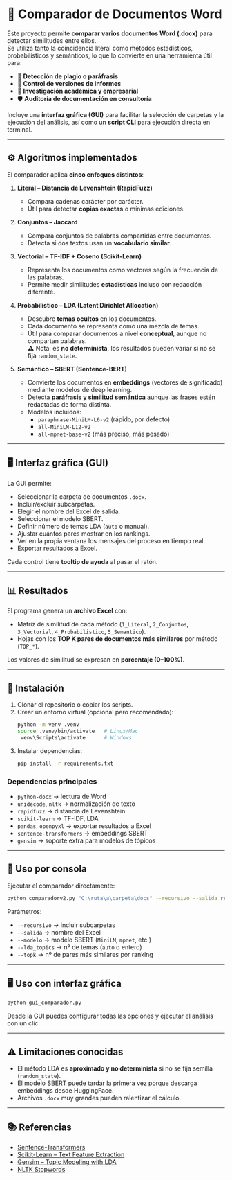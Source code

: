 # 📄 Comparador de Documentos Word

Este proyecto permite **comparar varios documentos Word (.docx)** para detectar similitudes entre ellos.  
Se utiliza tanto la coincidencia literal como métodos estadísticos, probabilísticos y semánticos, lo que lo convierte en una herramienta útil para:

- 🔎 **Detección de plagio o paráfrasis**  
- 📑 **Control de versiones de informes**  
- 🧪 **Investigación académica y empresarial**  
- 🛡 **Auditoría de documentación en consultoría**  

Incluye una **interfaz gráfica (GUI)** para facilitar la selección de carpetas y la ejecución del análisis, así como un **script CLI** para ejecución directa en terminal.

---

## ⚙️ Algoritmos implementados

El comparador aplica **cinco enfoques distintos**:

1. **Literal – Distancia de Levenshtein (RapidFuzz)**  
   - Compara cadenas carácter por carácter.  
   - Útil para detectar **copias exactas** o mínimas ediciones.

2. **Conjuntos – Jaccard**  
   - Compara conjuntos de palabras compartidas entre documentos.  
   - Detecta si dos textos usan un **vocabulario similar**.

3. **Vectorial – TF-IDF + Coseno (Scikit-Learn)**  
   - Representa los documentos como vectores según la frecuencia de las palabras.  
   - Permite medir similitudes **estadísticas** incluso con redacción diferente.  

4. **Probabilístico – LDA (Latent Dirichlet Allocation)**  
   - Descubre **temas ocultos** en los documentos.  
   - Cada documento se representa como una mezcla de temas.  
   - Útil para comparar documentos a nivel **conceptual**, aunque no compartan palabras.  
   ⚠ Nota: es **no determinista**, los resultados pueden variar si no se fija `random_state`.

5. **Semántico – SBERT (Sentence-BERT)**  
   - Convierte los documentos en **embeddings** (vectores de significado) mediante modelos de deep learning.  
   - Detecta **paráfrasis y similitud semántica** aunque las frases estén redactadas de forma distinta.  
   - Modelos incluidos:  
     - `paraphrase-MiniLM-L6-v2` (rápido, por defecto)  
     - `all-MiniLM-L12-v2`  
     - `all-mpnet-base-v2` (más preciso, más pesado)

---

## 🖥️ Interfaz gráfica (GUI)

La GUI permite:  
- Seleccionar la carpeta de documentos `.docx`.  
- Incluir/excluir subcarpetas.  
- Elegir el nombre del Excel de salida.  
- Seleccionar el modelo SBERT.  
- Definir número de temas LDA (`auto` o manual).  
- Ajustar cuántos pares mostrar en los rankings.  
- Ver en la propia ventana los mensajes del proceso en tiempo real.  
- Exportar resultados a Excel.

Cada control tiene **tooltip de ayuda** al pasar el ratón.

---

## 📊 Resultados

El programa genera un **archivo Excel** con:  
- Matriz de similitud de cada método (`1_Literal`, `2_Conjuntos`, `3_Vectorial`, `4_Probabilistico`, `5_Semantico`).  
- Hojas con los **TOP K pares de documentos más similares** por método (`TOP_*`).  

Los valores de similitud se expresan en **porcentaje (0–100%)**.

---

## 🚀 Instalación

1. Clonar el repositorio o copiar los scripts.  
2. Crear un entorno virtual (opcional pero recomendado):  
   ```bash
   python -m venv .venv
   source .venv/bin/activate   # Linux/Mac
   .venv\Scripts\activate      # Windows
   ```
3. Instalar dependencias:  
   ```bash
   pip install -r requirements.txt
   ```

### Dependencias principales
- `python-docx` → lectura de Word  
- `unidecode`, `nltk` → normalización de texto  
- `rapidfuzz` → distancia de Levenshtein  
- `scikit-learn` → TF-IDF, LDA  
- `pandas`, `openpyxl` → exportar resultados a Excel  
- `sentence-transformers` → embeddings SBERT  
- `gensim` → soporte extra para modelos de tópicos  

---

## 🏃 Uso por consola

Ejecutar el comparador directamente:

```bash
python comparadorv2.py "C:\ruta\a\carpeta\docs" --recursivo --salida resultados.xlsx --modelo paraphrase-MiniLM-L6-v2 --lda_topics auto --topk 50
```

Parámetros:  
- `--recursivo` → incluir subcarpetas  
- `--salida` → nombre del Excel  
- `--modelo` → modelo SBERT (`MiniLM`, `mpnet`, etc.)  
- `--lda_topics` → nº de temas (`auto` o entero)  
- `--topk` → nº de pares más similares por ranking  

---

## 🖥️ Uso con interfaz gráfica

```bash
python gui_comparador.py
```

Desde la GUI puedes configurar todas las opciones y ejecutar el análisis con un clic.

---

## ⚠️ Limitaciones conocidas
- El método LDA es **aproximado y no determinista** si no se fija semilla (`random_state`).  
- El modelo SBERT puede tardar la primera vez porque descarga embeddings desde HuggingFace.  
- Archivos `.docx` muy grandes pueden ralentizar el cálculo.  

---

## 📚 Referencias
- [Sentence-Transformers](https://www.sbert.net/)  
- [Scikit-Learn – Text Feature Extraction](https://scikit-learn.org/stable/modules/feature_extraction.html)  
- [Gensim – Topic Modeling with LDA](https://radimrehurek.com/gensim/models/ldamodel.html)  
- [NLTK Stopwords](https://www.nltk.org/)  
